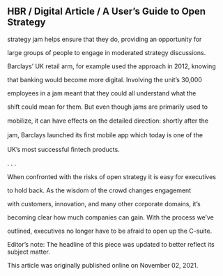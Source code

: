 ## HBR / Digital Article / A User’s Guide to Open Strategy

strategy jam helps ensure that they do, providing an opportunity for

large groups of people to engage in moderated strategy discussions.

Barclays’ UK retail arm, for example used the approach in 2012, knowing

that banking would become more digital. Involving the unit’s 30,000

employees in a jam meant that they could all understand what the

shift could mean for them. But even though jams are primarily used to

mobilize, it can have eﬀects on the detailed direction: shortly after the

jam, Barclays launched its ﬁrst mobile app which today is one of the

UK’s most successful ﬁntech products.

. . .

When confronted with the risks of open strategy it is easy for executives

to hold back. As the wisdom of the crowd changes engagement

with customers, innovation, and many other corporate domains, it’s

becoming clear how much companies can gain. With the process we’ve

outlined, executives no longer have to be afraid to open up the C-suite.

Editor’s note: The headline of this piece was updated to better reflect its subject matter.

This article was originally published online on November 02, 2021.